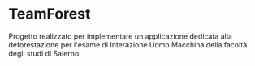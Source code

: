 # TeamForest
Progetto realizzato per implementare un applicazione dedicata alla deforestazione per l'esame di Interazione Uomo Macchina della facoltà degli studi di Salerno
